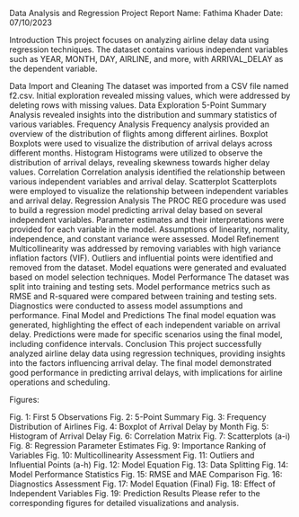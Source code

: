 
Data Analysis and Regression Project Report
Name: Fathima Khader
Date: 07/10/2023

Introduction
This project focuses on analyzing airline delay data using regression techniques. The dataset contains various independent variables such as YEAR, MONTH, DAY, AIRLINE, and more, with ARRIVAL_DELAY as the dependent variable.

Data Import and Cleaning
The dataset was imported from a CSV file named f2.csv.
Initial exploration revealed missing values, which were addressed by deleting rows with missing values.
Data Exploration
5-Point Summary
Analysis revealed insights into the distribution and summary statistics of various variables.
Frequency Analysis
Frequency analysis provided an overview of the distribution of flights among different airlines.
Boxplot
Boxplots were used to visualize the distribution of arrival delays across different months.
Histogram
Histograms were utilized to observe the distribution of arrival delays, revealing skewness towards higher delay values.
Correlation
Correlation analysis identified the relationship between various independent variables and arrival delay.
Scatterplot
Scatterplots were employed to visualize the relationship between independent variables and arrival delay.
Regression Analysis
The PROC REG procedure was used to build a regression model predicting arrival delay based on several independent variables.
Parameter estimates and their interpretations were provided for each variable in the model.
Assumptions of linearity, normality, independence, and constant variance were assessed.
Model Refinement
Multicollinearity was addressed by removing variables with high variance inflation factors (VIF).
Outliers and influential points were identified and removed from the dataset.
Model equations were generated and evaluated based on model selection techniques.
Model Performance
The dataset was split into training and testing sets.
Model performance metrics such as RMSE and R-squared were compared between training and testing sets.
Diagnostics were conducted to assess model assumptions and performance.
Final Model and Predictions
The final model equation was generated, highlighting the effect of each independent variable on arrival delay.
Predictions were made for specific scenarios using the final model, including confidence intervals.
Conclusion
This project successfully analyzed airline delay data using regression techniques, providing insights into the factors influencing arrival delay. The final model demonstrated good performance in predicting arrival delays, with implications for airline operations and scheduling.

Figures:

Fig. 1: First 5 Observations
Fig. 2: 5-Point Summary
Fig. 3: Frequency Distribution of Airlines
Fig. 4: Boxplot of Arrival Delay by Month
Fig. 5: Histogram of Arrival Delay
Fig. 6: Correlation Matrix
Fig. 7: Scatterplots (a-i)
Fig. 8: Regression Parameter Estimates
Fig. 9: Importance Ranking of Variables
Fig. 10: Multicollinearity Assessment
Fig. 11: Outliers and Influential Points (a-h)
Fig. 12: Model Equation
Fig. 13: Data Splitting
Fig. 14: Model Performance Statistics
Fig. 15: RMSE and MAE Comparison
Fig. 16: Diagnostics Assessment
Fig. 17: Model Equation (Final)
Fig. 18: Effect of Independent Variables
Fig. 19: Prediction Results
Please refer to the corresponding figures for detailed visualizations and analysis.
